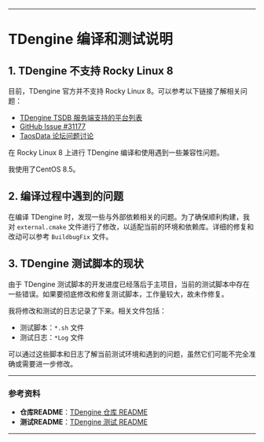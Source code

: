 

---

# TDengine 编译和测试说明

## 1. TDengine 不支持 Rocky Linux 8

目前，TDengine 官方并不支持 Rocky Linux 8。可以参考以下链接了解相关问题：
* [TDengine TSDB 服务端支持的平台列表](https://docs.taosdata.com/reference/supported/)
* [GitHub Issue #31177](https://github.com/taosdata/TDengine/issues/31177)
* [TaosData 论坛问题讨论](https://ask.taosdata.com/t/topic/786/1)

在 Rocky Linux 8 上进行 TDengine 编译和使用遇到一些兼容性问题。

我使用了CentOS 8.5。

## 2. 编译过程中遇到的问题

在编译 TDengine 时，发现一些与外部依赖相关的问题。为了确保顺利构建，我对 `external.cmake` 文件进行了修改，以适配当前的环境和依赖库。详细的修复和改动可以参考 `BuildbugFix` 文件。

## 3. TDengine 测试脚本的现状

由于 TDengine 测试脚本的开发进度已经落后于主项目，当前的测试脚本中存在一些错误。如果要彻底修改和修复测试脚本，工作量较大，故未作修复。

我将修改和测试的日志记录了下来。相关文件包括：

* 测试脚本：`*.sh` 文件
* 测试日志：`*Log` 文件

可以通过这些脚本和日志了解当前测试环境和遇到的问题，虽然它们可能不完全准确或需要进一步修改。

---

### 参考资料

* **仓库README**：[TDengine 仓库 README](https://github.com/Mike-debug/TDengine/blob/dev/README.md)
* **测试README**：[TDengine 测试 README](https://github.com/taosdata/TDengine/blob/main/tests/README.md)

---


